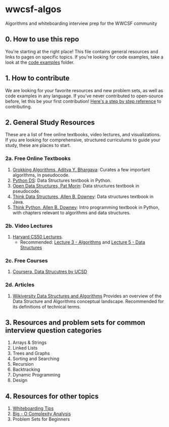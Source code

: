 # wwcsf-algos
Algorithms and whiteboarding interview prep for the WWCSF community

## 0. How to use this repo
You're starting at the right place! This file contains general resources and links to pages on specific topics.
If you're looking for code examples, take a look at the [code examples](https://github.com/elaguerta/wwcsf-algos/blob/master/code-examples) folder.

## 1. How to contribute
We are looking for your favorite resources and new problem sets, as well as code examples in any language. If you've never contributed to open-source before, let this be your first contribution! [Here's a step by step reference](https://akrabat.com/the-beginners-guide-to-contributing-to-a-github-project/) to contributing. 

## 2. General Study Resources
These are a list of free online textbooks, video lectures, and visualizations. If you are looking for comprehensive, structured curriculums to guide your study, these are places to start.

### 2a. Free Online Textbooks
1. [Grokking Algorithms, Aditya Y. Bhargava](https://livebook.manning.com/book/grokking-algorithms/about-this-book/): Curates a few important algorithms, in pseudocode. 
2. [Python DS](https://runestone.academy/runestone/books/published/pythonds/index.html): Data Structures textbook in Python. 
3. [Open Data Structures, Pat Morin](https://opendatastructures.org/ods-python/): Data structures textbook in pseudocode.
4. [Think Data Structures, Allen B. Downey](http://greenteapress.com/thinkdast/thinkdast.pdf): Data structures textbook in Java.
5. [Think Python, Allen B. Downey](http://greenteapress.com/thinkpython2/html/index.html): Intro programming textbook in Python, with chapters relevant to algorithms and data structures. 


### 2b. Video Lectures  
1. [Harvard CS50 Lectures](https://www.youtube.com/playlist?list=PLhQjrBD2T381L3iZyDTxRwOBuUt6m1FnW).
    * Recommended: [Lecture 3 - Algorithms](https://www.youtube.com/watch?v=fykrlqbV9wM&list=PLhQjrBD2T381L3iZyDTxRwOBuUt6m1FnW&t=0s) and [Lecture 5 - Data Structures](https://www.youtube.com/watch?v=4IrUAqYKjIA&list=PLhQjrBD2T381L3iZyDTxRwOBuUt6m1FnW&t=0s)
    
 ### 2c. Free Courses
 1. [Coursera, Data Strucutres by UCSD](https://www.coursera.org/learn/data-structures/home/welcome) 
 
 ### 2d. Articles
 1. [Wikiversity Data Structures and Algorithms](https://en.wikiversity.org/wiki/Data_Structures_and_Algorithms) Provides an overview of the Data Structure and Algorithms conceptual landscape. Recommended for its definitions of technical terms. 

## 3. Resources and problem sets for common interview question categories
1. Arrays & Strings
2. Linked Lists
3. Trees and Graphs
4. Sorting and Searching
5. Recursion
6. Backtracking
7. Dynamic Programming
8. Design

## 4. Resources for other topics
1. [Whiteboarding Tips](https://github.com/elaguerta/wwcsf-algos/blob/master/topics/whiteboarding.md)
2. [Big - O Complexity Analysis](https://github.com/elaguerta/wwcsf-algos/blob/master/topics/bigO.md)
3. Problem Sets for Beginners
